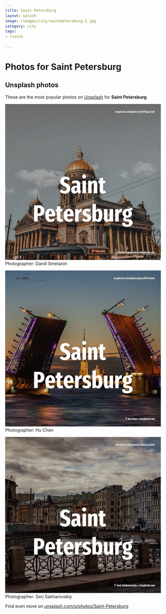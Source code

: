 ```yaml
---
title: Saint Petersburg
layout: splash
image: /images/city/saintpetersburg.1.jpg
category: city
tags:
- russia

---
```

# Photos for Saint Petersburg
 
## Unsplash photos
These are the most popular photos on [Unsplash](https://unsplash.com) for **Saint Petersburg**.
 
![Saint Petersburg](/images/city/saintpetersburg.1.jpg)
Photographer:  Daniil Smetanin
 
![Saint Petersburg](/images/city/saintpetersburg.2.jpg)
Photographer:  Hu Chen
 
![Saint Petersburg](/images/city/saintpetersburg.3.jpg)
Photographer:  Serj Sakharovskiy
 
Find even more on [unsplash.com/s/photos/Saint-Petersburg](https://unsplash.com/s/photos/Saint-Petersburg)
 
